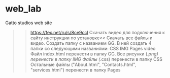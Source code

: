 # web_lab
Gatto studios web site
>> https://fex.net/ru/s/8ce9ccl
Скачать видео для подключения к сайту
>>инструкции по установке<<
Скачать все файлы и видео.
Создать папку с названием GG.
В ней создать 4 папки со следующими названиями:
CSS
IMG
Pages
video
Файл index.html перенести в папку GG.
Все рисунки (*.png) перенести в папку IMG
Файлы (*.css) перенести в папку CSS
Остальные файлы ("About.html", "Contacts.html", "services.html") перенести в папку Pages
